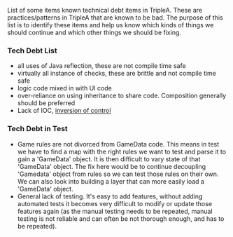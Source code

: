 List of some items known technical debt items in TripleA. These are practices/patterns in TripleA that are known to be bad. The purpose of this list is to identify these items and help us know which kinds of things we should continue and which other things we should be fixing.

### Tech Debt List
- all uses of Java reflection, these are not compile time safe
- virtually all instance of checks, these are brittle and not compile time safe
- logic code mixed in with UI code
- over-reliance on using inheritance to share code. Composition generally should be preferred
- Lack of IOC, [inversion of control](https://en.wikipedia.org/wiki/Inversion_of_control)

### Tech Debt in Test
- Game rules are not divorced from GameData code. This means in test we have to find a map with the right rules we want to test and parse it to gain a 'GameData' object. It is then difficult to vary state of that 'GameData' object. The fix here would be to continue decoupling 'Gamedata' object from rules so we can test those rules on their own. We can also look into building a layer that can more easily load a 'GameData' object.
- General lack of testing. It's easy to add features, without adding automated tests it becomes very difficult to modify or update those features again (as the manual testing needs to be repeated, manual testing is not reliable and can often be not thorough enough, and has to be repeated).
